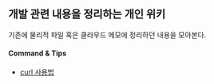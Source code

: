 ## 개발 관련 내용을 정리하는 개인 위키

기존에 물리적 파일 혹은 클라우드 메모에 정리하던 내용을 모아본다.

#### Command & Tips
- [curl 사용법](command_and_tips/using_curl.md)
